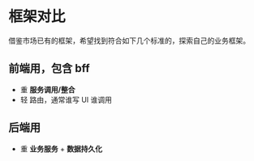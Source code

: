 # 框架对比

借鉴市场已有的框架，希望找到符合如下几个标准的，探索自己的业务框架。

## 前端用，包含 bff

- 重 **服务调用/整合**
- 轻 路由，通常谁写 UI 谁调用

## 后端用

- 重 **业务服务** + **数据持久化**

